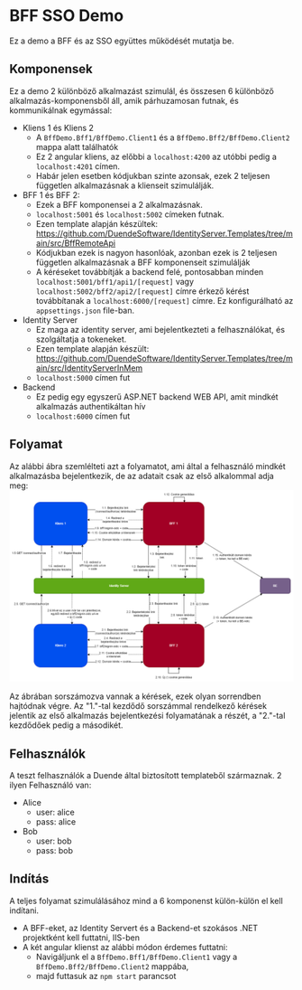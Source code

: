 ﻿# BFF SSO Demo
Ez a demo a BFF és az SSO együttes működését mutatja be.

## Komponensek
Ez a demo 2 különböző alkalmazást szimulál, és összesen 6 különböző alkalmazás-komponensből áll, 
amik párhuzamosan futnak, és kommunikálnak egymással:
- Kliens 1 és Kliens 2
  - A `BffDemo.Bff1/BffDemo.Client1` és a `BffDemo.Bff2/BffDemo.Client2` mappa alatt találhatók
  - Ez 2 angular kliens, az előbbi a `localhost:4200` az utóbbi pedig a `localhost:4201` címen. 
  - Habár jelen esetben kódjukban szinte azonsak, ezek 2 teljesen független alkalmazásnak a klienseit szimulálják. 
- BFF 1 és BFF 2:
  - Ezek a BFF komponensei a 2 alkalmazásnak.
  - `localhost:5001` és `localhost:5002` címeken futnak.
  - Ezen template alapján készültek: https://github.com/DuendeSoftware/IdentityServer.Templates/tree/main/src/BffRemoteApi
  - Kódjukban ezek is nagyon hasonlóak, azonban ezek is 2 teljesen független alkalmazásnak a BFF komponenseit szimulálják
  - A kéréseket továbbítják a backend felé, pontosabban minden `localhost:5001/bff1/api1/[request]` vagy `localhost:5002/bff2/api2/[request]` címre érkező kérést továbbítanak a `localhost:6000/[request]` címre. Ez konfigurálható az `appsettings.json` file-ban. 
- Identity Server
  - Ez maga az identity server, ami bejelentkezteti a felhasználókat, és szolgáltatja a tokeneket.
  - Ezen template alapján készült: https://github.com/DuendeSoftware/IdentityServer.Templates/tree/main/src/IdentityServerInMem
  - `localhost:5000` címen fut
- Backend
  - Ez pedig egy egyszerű ASP.NET backend WEB API, amit mindkét alkalmazás authentikáltan hív
  - `localhost:6000` címen fut
## Folyamat

Az alábbi ábra szemlélteti azt a folyamatot, ami által a felhasználó mindkét alkalmazásba bejelentkezik, de az adatait csak az első alkalommal adja meg:
![folyamat.png](docs/folyamat.png)

Az ábrában sorszámozva vannak a kérések, ezek olyan sorrendben hajtódnak végre. Az "1."-tal kezdődő sorszámmal rendelkező 
kérések jelentik az első alkalmazás bejelentkezési folyamatának a részét, a "2."-tal kezdődőek pedig a másodikét.

## Felhasználók

A teszt felhasználók a Duende által biztosított templateből származnak. 2 ilyen Felhasználó van:
- Alice
  - user: alice
  - pass: alice
- Bob
  - user: bob
  - pass: bob

## Indítás

A teljes folyamat szimulálásához mind a 6 komponenst külön-külön el kell indítani.
- A BFF-eket, az Identity Servert és a Backend-et szokásos .NET projektként kell futtatni, IIS-ben
- A két angular klienst az alábbi módon érdemes futtatni:
  - Navigáljunk el a `BffDemo.Bff1/BffDemo.Client1` vagy a `BffDemo.Bff2/BffDemo.Client2` mappába,
  - majd futtasuk az `npm start` parancsot
